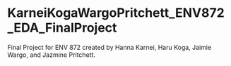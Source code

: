 # KarneiKogaWargoPritchett_ENV872_EDA_FinalProject
Final Project for ENV 872 created by Hanna Karnei, Haru Koga, Jaimie Wargo, and Jazmine Pritchett.
